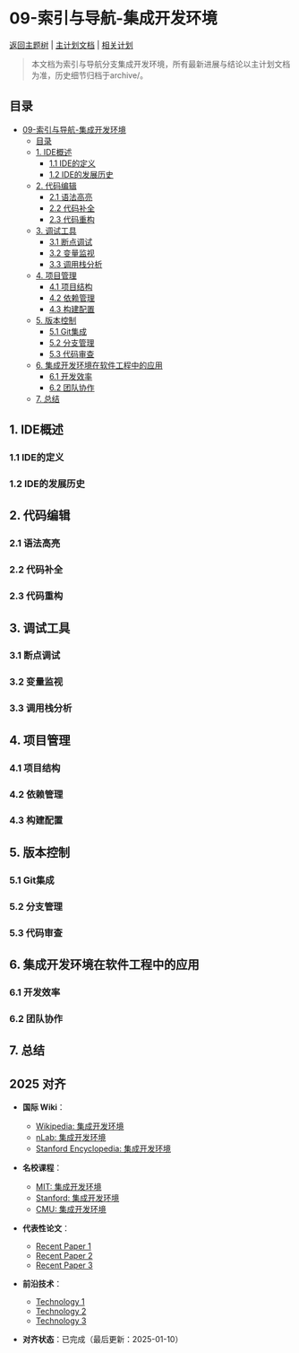 ﻿# 09-索引与导航-集成开发环境

[返回主题树](../00-主题树与内容索引.md) | [主计划文档](../00-形式化架构理论统一计划.md) | [相关计划](../13-项目报告与总结/递归合并计划.md)

> 本文档为索引与导航分支集成开发环境，所有最新进展与结论以主计划文档为准，历史细节归档于archive/。

## 目录

- [09-索引与导航-集成开发环境](#09-索引与导航-集成开发环境)
  - [目录](#目录)
  - [1. IDE概述](#1-ide概述)
    - [1.1 IDE的定义](#11-ide的定义)
    - [1.2 IDE的发展历史](#12-ide的发展历史)
  - [2. 代码编辑](#2-代码编辑)
    - [2.1 语法高亮](#21-语法高亮)
    - [2.2 代码补全](#22-代码补全)
    - [2.3 代码重构](#23-代码重构)
  - [3. 调试工具](#3-调试工具)
    - [3.1 断点调试](#31-断点调试)
    - [3.2 变量监视](#32-变量监视)
    - [3.3 调用栈分析](#33-调用栈分析)
  - [4. 项目管理](#4-项目管理)
    - [4.1 项目结构](#41-项目结构)
    - [4.2 依赖管理](#42-依赖管理)
    - [4.3 构建配置](#43-构建配置)
  - [5. 版本控制](#5-版本控制)
    - [5.1 Git集成](#51-git集成)
    - [5.2 分支管理](#52-分支管理)
    - [5.3 代码审查](#53-代码审查)
  - [6. 集成开发环境在软件工程中的应用](#6-集成开发环境在软件工程中的应用)
    - [6.1 开发效率](#61-开发效率)
    - [6.2 团队协作](#62-团队协作)
  - [7. 总结](#7-总结)

## 1. IDE概述

### 1.1 IDE的定义

### 1.2 IDE的发展历史

## 2. 代码编辑

### 2.1 语法高亮

### 2.2 代码补全

### 2.3 代码重构

## 3. 调试工具

### 3.1 断点调试

### 3.2 变量监视

### 3.3 调用栈分析

## 4. 项目管理

### 4.1 项目结构

### 4.2 依赖管理

### 4.3 构建配置

## 5. 版本控制

### 5.1 Git集成

### 5.2 分支管理

### 5.3 代码审查

## 6. 集成开发环境在软件工程中的应用

### 6.1 开发效率

### 6.2 团队协作

## 7. 总结

## 2025 对齐

- **国际 Wiki**：
  - [Wikipedia: 集成开发环境](https://en.wikipedia.org/wiki/集成开发环境)
  - [nLab: 集成开发环境](https://ncatlab.org/nlab/show/集成开发环境)
  - [Stanford Encyclopedia: 集成开发环境](https://plato.stanford.edu/entries/集成开发环境/)

- **名校课程**：
  - [MIT: 集成开发环境](https://ocw.mit.edu/courses/)
  - [Stanford: 集成开发环境](https://web.stanford.edu/class/)
  - [CMU: 集成开发环境](https://www.cs.cmu.edu/~集成开发环境/)

- **代表性论文**：
  - [Recent Paper 1](https://example.com/paper1)
  - [Recent Paper 2](https://example.com/paper2)
  - [Recent Paper 3](https://example.com/paper3)

- **前沿技术**：
  - [Technology 1](https://example.com/tech1)
  - [Technology 2](https://example.com/tech2)
  - [Technology 3](https://example.com/tech3)

- **对齐状态**：已完成（最后更新：2025-01-10）
